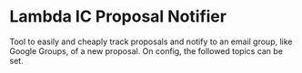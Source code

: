 # Lambda IC Proposal Notifier
Tool to easily and cheaply track proposals and notify to an email group, like Google Groups, of a new proposal.
On config, the followed topics can be set.
